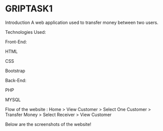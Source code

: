 # GRIPTASK1
Introduction
A web application used to transfer money between two users.

Technologies Used:

Front-End:

HTML

CSS

Bootstrap

Back-End:

PHP

MYSQL

Flow of the website :
Home > View Customer > Select One Customer > Transfer Money > Select Receiver > View Customer

Below are the screenshots of the website!


